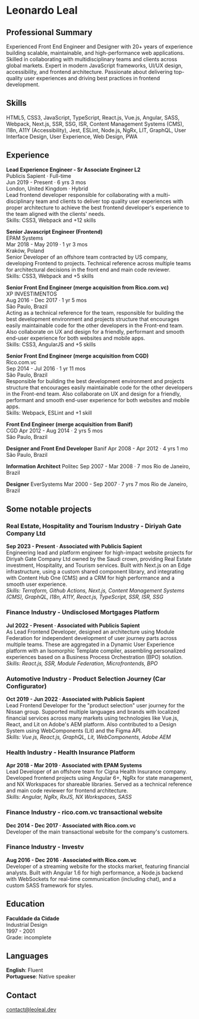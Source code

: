 # Leonardo Leal

## Professional Summary
Experienced Front End Engineer and Designer with 20+ years of experience building scalable, maintainable, and high-performance web applications. Skilled in collaborating with multidisciplinary teams and clients across global markets. Expert in modern JavaScript frameworks, UI/UX design, accessibility, and frontend architecture. Passionate about delivering top-quality user experiences and driving best practices in frontend development.

## Skills
HTML5, CSS3, JavaScript, TypeScript, React.js, Vue.js, Angular, SASS, Webpack, Next.js, SSR, SSG, ISR, Content Management Systems (CMS), I18n, A11Y (Accessibility), Jest, ESLint, Node.js, NgRx, LIT, GraphQL, User Interface Design, User Experience, Web Design, PWA

## Experience

**Lead Experience Engineer - Sr Associate Engineer L2**  
Publicis Sapient · Full-time  
Jun 2019 - Present · 6 yrs 3 mos  
London, United Kingdom · Hybrid  
Lead frontend developer responsible for collaborating with a multi-disciplinary team and clients to deliver top quality user experiences with proper architecture to achieve the best frontend developer's experience to the team aligned with the clients' needs.  
Skills: CSS3, Webpack and +12 skills

**Senior Javascript Engineer (Frontend)**  
EPAM Systems  
Mar 2018 - May 2019 · 1 yr 3 mos  
Kraków, Poland  
Senior Developer of an offshore team contracted by US company, developing Frontend to projects. Technical reference across multiple teams for architectural decisions in the front end and main code reviewer.  
Skills: CSS3, Webpack and +5 skills

**Senior Front End Engineer (merge acquisition from Rico.com.vc)**  
XP INVESTIMENTOS  
Aug 2016 - Dec 2017 · 1 yr 5 mos  
São Paulo, Brazil  
Acting as a technical reference for the team, responsible for building the best development environment and projects structure that encourages easily maintainable code for the other developers in the Front-end team. Also collaborate on UX and design for a friendly, performant and smooth end-user experience for both websites and mobile apps.  
Skills: CSS3, AngularJS and +5 skills

**Senior Front End Engineer (merge acquisition from CGD)**  
Rico.com.vc  
Sep 2014 - Jul 2016 · 1 yr 11 mos  
São Paulo, Brazil  
Responsible for building the best development environment and projects structure that encourages easily maintainable code for the other developers in the Front-end team. Also collaborate on UX and design for a friendly, performant and smooth end-user experience for both websites and mobile apps.  
Skills: Webpack, ESLint and +1 skill

**Front End Engineer (merge acquisition from Banif)**  
CGD 
Apr 2012 - Aug 2014 · 2 yrs 5 mos  
São Paulo, Brazil

**Designer and Front End Developer**
Banif
Apr 2008 - Apr 2012 · 4 yrs 1 mo
São Paulo, Brazil

**Information Architect**
Politec
Sep 2007 - Mar 2008 · 7 mos
Rio de Janeiro, Brazil

**Designer**
EverSystems
Mar 2000 - Sep 2007 · 7 yrs 7 mos
Rio de Janeiro, Brazil

## Some notable projects

### Real Estate, Hospitality and Tourism Industry - Diriyah Gate Company Ltd
**Sep 2023 - Present · Associated with Publicis Sapient**  
Engineering lead and platform engineer for high-impact website projects for Diriyah Gate Company Ltd owned by the Saudi crown, providing Real Estate investment, Hospitality, and Tourism services. Built with Next.js on an Edge infrastructure, using a custom shared component library, and integrating with Content Hub One (CMS) and a CRM for high performance and a smooth user experience.  
*Skills: Terraform, Github Actions, Next.js, Content Management Systems (CMS), GraphQL, I18n, A11Y, React.js, TypeScript, SSR, ISR, SSG*

### Finance Industry - Undisclosed Mortgages Platform
**Jul 2022 - Present · Associated with Publicis Sapient**  
As Lead Frontend Developer, designed an architecture using Module Federation for independent development of user journey parts across multiple teams. These are aggregated in a Dynamic User Experience platform with an Isomorphic Template compiler, assembling personalized experiences based on a Business Process Orchestration (BPO) solution.  
*Skills: React.js, SSR, Module Federation, Microfrontends, BPO*

### Automotive Industry - Product Selection Journey (Car Configurator)
**Oct 2019 - Jun 2022 · Associated with Publicis Sapient**  
Lead Frontend Developer for the "product selection" user journey for the Nissan group. Supported multiple languages and brands with localized financial services across many markets using technologies like Vue.js, React, and Lit on Adobe's AEM platform. Also contributed to a Design System using WebComponents (Lit) and the Figma API.  
*Skills: Vue.js, React.js, GraphQL, Lit, WebComponents, Adobe AEM*

### Health Industry - Health Insurance Platform
**Apr 2018 - Mar 2019 · Associated with EPAM Systems**  
Lead Developer of an offshore team for Cigna Health Insurance company. Developed frontend projects using Angular 6+, NgRx for state management, and NX Workspaces for shareable libraries. Served as a technical reference and main code reviewer for frontend architecture.  
*Skills: Angular, NgRx, RxJS, NX Workspaces, SASS*

### Finance Industry - rico.com.vc transactional website
**Dec 2014 - Dec 2017 · Associated with Rico.com.vc**  
Developer of the main transactional website for the company's customers.

### Finance Industry - Investv
**Aug 2016 - Dec 2016 · Associated with Rico.com.vc**  
Developer of a streaming website for the stocks market, featuring financial analysts. Built with Angular 1.6 for high performance, a Node.js backend with WebSockets for real-time communication (including chat), and a custom SASS framework for styles.

## Education

**Faculdade da Cidade**  
Industrial Design  
1997 - 2001  
Grade: incomplete

## Languages

**English**: Fluent  
**Portuguese**: Native speaker

## Contact
[contact@leoleal.dev](mailto:contact@leoleal.dev)